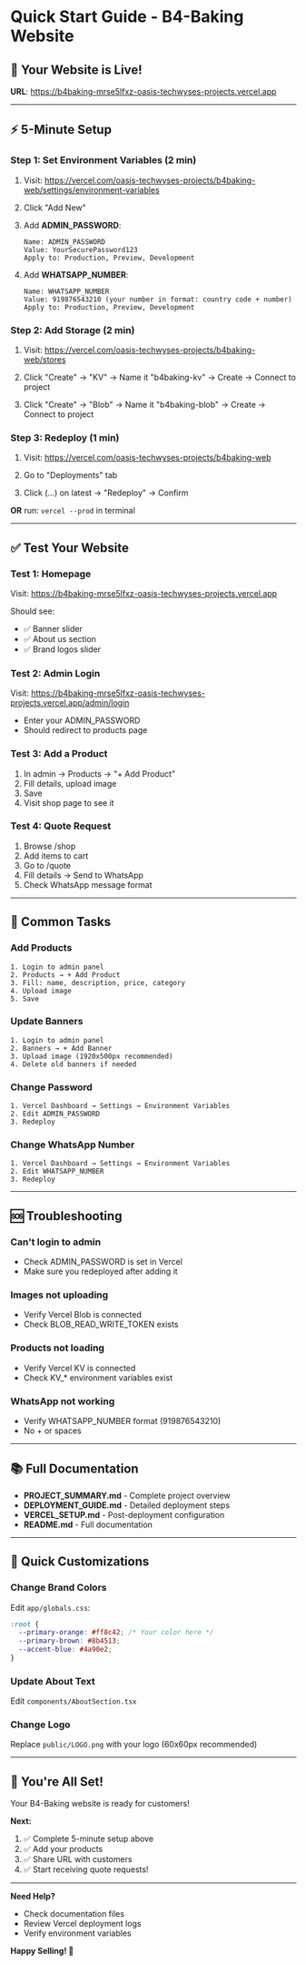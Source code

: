 # Quick Start Guide - B4-Baking Website

## 🚀 Your Website is Live!

**URL**: https://b4baking-mrse5lfxz-oasis-techwyses-projects.vercel.app

---

## ⚡ 5-Minute Setup

### Step 1: Set Environment Variables (2 min)

1. Visit: https://vercel.com/oasis-techwyses-projects/b4baking-web/settings/environment-variables

2. Click "Add New"

3. Add **ADMIN_PASSWORD**:
   ```
   Name: ADMIN_PASSWORD
   Value: YourSecurePassword123
   Apply to: Production, Preview, Development
   ```

4. Add **WHATSAPP_NUMBER**:
   ```
   Name: WHATSAPP_NUMBER  
   Value: 919876543210 (your number in format: country code + number)
   Apply to: Production, Preview, Development
   ```

### Step 2: Add Storage (2 min)

1. Visit: https://vercel.com/oasis-techwyses-projects/b4baking-web/stores

2. Click "Create" → "KV" → Name it "b4baking-kv" → Create → Connect to project

3. Click "Create" → "Blob" → Name it "b4baking-blob" → Create → Connect to project

### Step 3: Redeploy (1 min)

1. Visit: https://vercel.com/oasis-techwyses-projects/b4baking-web

2. Go to "Deployments" tab

3. Click (...) on latest → "Redeploy" → Confirm

**OR** run: `vercel --prod` in terminal

---

## ✅ Test Your Website

### Test 1: Homepage
Visit: https://b4baking-mrse5lfxz-oasis-techwyses-projects.vercel.app

Should see:
- ✅ Banner slider
- ✅ About us section  
- ✅ Brand logos slider

### Test 2: Admin Login
Visit: https://b4baking-mrse5lfxz-oasis-techwyses-projects.vercel.app/admin/login

- Enter your ADMIN_PASSWORD
- Should redirect to products page

### Test 3: Add a Product
1. In admin → Products → "+ Add Product"
2. Fill details, upload image
3. Save
4. Visit shop page to see it

### Test 4: Quote Request
1. Browse /shop
2. Add items to cart
3. Go to /quote
4. Fill details → Send to WhatsApp
5. Check WhatsApp message format

---

## 🎯 Common Tasks

### Add Products
```
1. Login to admin panel
2. Products → + Add Product
3. Fill: name, description, price, category
4. Upload image
5. Save
```

### Update Banners
```
1. Login to admin panel
2. Banners → + Add Banner
3. Upload image (1920x500px recommended)
4. Delete old banners if needed
```

### Change Password
```
1. Vercel Dashboard → Settings → Environment Variables
2. Edit ADMIN_PASSWORD
3. Redeploy
```

### Change WhatsApp Number
```
1. Vercel Dashboard → Settings → Environment Variables
2. Edit WHATSAPP_NUMBER
3. Redeploy
```

---

## 🆘 Troubleshooting

### Can't login to admin
- Check ADMIN_PASSWORD is set in Vercel
- Make sure you redeployed after adding it

### Images not uploading
- Verify Vercel Blob is connected
- Check BLOB_READ_WRITE_TOKEN exists

### Products not loading
- Verify Vercel KV is connected
- Check KV_* environment variables exist

### WhatsApp not working
- Verify WHATSAPP_NUMBER format (919876543210)
- No + or spaces

---

## 📚 Full Documentation

- **PROJECT_SUMMARY.md** - Complete project overview
- **DEPLOYMENT_GUIDE.md** - Detailed deployment steps
- **VERCEL_SETUP.md** - Post-deployment configuration
- **README.md** - Full documentation

---

## 🎨 Quick Customizations

### Change Brand Colors
Edit `app/globals.css`:
```css
:root {
  --primary-orange: #ff8c42; /* Your color here */
  --primary-brown: #8b4513;
  --accent-blue: #4a90e2;
}
```

### Update About Text
Edit `components/AboutSection.tsx`

### Change Logo
Replace `public/LOGO.png` with your logo (60x60px recommended)

---

## 🎉 You're All Set!

Your B4-Baking website is ready for customers!

**Next:**
1. ✅ Complete 5-minute setup above
2. ✅ Add your products  
3. ✅ Share URL with customers
4. ✅ Start receiving quote requests!

---

**Need Help?**
- Check documentation files
- Review Vercel deployment logs
- Verify environment variables

**Happy Selling! 🎊**

